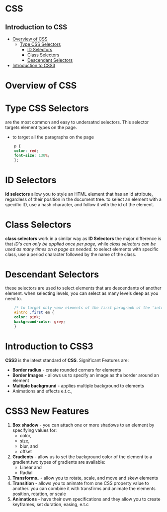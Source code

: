 # CSS

## Introduction to CSS
- [Overview of CSS]()
    - [Type CSS Selectors](#Type-CSS-Selectors)
        - [ID Selectors](#ID-Selectors)
        - [Class Selectors](#Class-Selectors)
        - [Descendant Selectors](#Descendant-Selectors)
- [Introduction to CSS3](#Introduction-to-CSS3)



# Overview of CSS

# Type CSS Selectors
are the most common and easy to undersatnd selectors. This selector targets element types on the page.
* to target all the paragraphs on the page
```css
    p {
	color: red;
	font-size: 130%;
    };
```
# ID Selectors
__id selectors__ allow you to style an HTML element that has an id attribute, regardless of their position in the document tree. to select an element with a specific ID, use a hash character, and follow it with the id of the element.

# Class Selectors
__class selectors__ work in a similar way as __ID Selectors__ the major difference is that _ID's can only be applied once per page_, while _class selectors can be used as many times on a page as needed_. to select elements with specific class, use a period character followed by the name of the class.

# Descendant Selectors
these selectors are used to select elements that are descendants of another element. when selecting levels, you can select as many levels deep as you need to.
```css
    /* to target only <em> elements of the first paragraph of the 'intro' section;*/
    #intro .first em {
	color: pink;
	background-color: grey;
    }
```

# Introduction to CSS3
__CSS3__  is the latest standard of __CSS__. Significant Features are:
* __Border radius__ - create rounded corners for elements
* __Border Images__ - allows us to specify an image as the border around an element
* __Multiple background__ - applies multiple background to elements
* Animations and effects e.t.c.,

# CSS3 New Features
1. __Box shadow__ - you can attach one or more shadows to an element by specifying values for:
    * color, 
    * size, 
    * blur, and 
    * offset
2. __Gradients__ - allow us to set the background color of the element to a gradient.two types of gradients are available: 
    * Linear and 
    * Radial
3. __Transforms___ - allow you to rotate, scale, and move and skew elements
4. __Transition__ - allows you to animate from one CSS property value to another. you can combine it with transfirms and animate the elements position, rotation, or scale
5. __Animations__ - have their own specifications and they allow you to create keyframes, set duration, easing, e.t.c